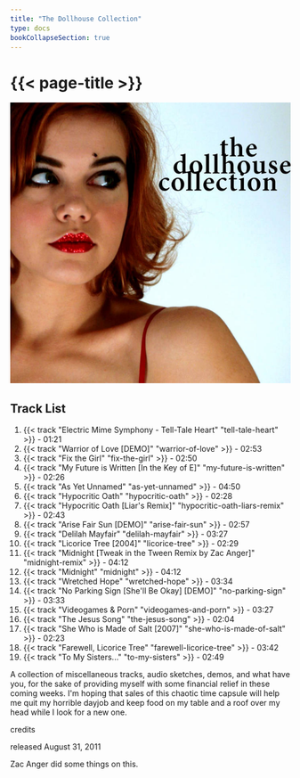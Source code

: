 ```yaml
---
title: "The Dollhouse Collection"
type: docs
bookCollapseSection: true
---
```

# {{< page-title >}}

![{{< page-title >}}](/the-dollhouse-collection.jpg '{{< page-title >}}')

## Track List
1. {{< track "Electric Mime Symphony - Tell-Tale Heart" "tell-tale-heart" >}} - 01:21
2. {{< track "Warrior of Love [DEMO]" "warrior-of-love" >}} - 02:53
3. {{< track "Fix the Girl" "fix-the-girl" >}} - 02:50
4. {{< track "My Future is Written [In the Key of E]" "my-future-is-written" >}} - 02:26
5. {{< track "As Yet Unnamed" "as-yet-unnamed" >}} - 04:50
6. {{< track "Hypocritic Oath" "hypocritic-oath" >}} - 02:28
7. {{< track "Hypocritic Oath [Liar's Remix]" "hypocritic-oath-liars-remix" >}} - 02:43
8. {{< track "Arise Fair Sun [DEMO]" "arise-fair-sun" >}} - 02:57
9. {{< track "Delilah Mayfair" "delilah-mayfair" >}} - 03:27
10. {{< track "Licorice Tree [2004]" "licorice-tree" >}} - 02:29
11. {{< track "Midnight [Tweak in the Tween Remix by Zac Anger]" "midnight-remix" >}} - 04:12
12. {{< track "Midnight" "midnight" >}} - 04:12
13. {{< track "Wretched Hope" "wretched-hope" >}} - 03:34
14. {{< track "No Parking Sign [She'll Be Okay] [DEMO]" "no-parking-sign" >}} - 03:33
15. {{< track "Videogames & Porn" "videogames-and-porn" >}} - 03:27
16. {{< track "The Jesus Song" "the-jesus-song" >}} - 02:04
17. {{< track "She Who is Made of Salt [2007]" "she-who-is-made-of-salt" >}} - 02:23
18. {{< track "Farewell, Licorice Tree" "farewell-licorice-tree" >}} - 03:42
19. {{< track "To My Sisters..." "to-my-sisters" >}} - 02:49

A collection of miscellaneous tracks, audio sketches, demos, and what have you, for the sake of providing myself with some financial relief in these coming weeks. I'm hoping that sales of this chaotic time capsule will help me quit my horrible dayjob and keep food on my table and a roof over my head while I look for a new one.

credits

released August 31, 2011

Zac Anger did some things on this.
